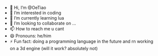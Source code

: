 - 👋 Hi, I’m @OeTiao
- 👀 I’m interested in coding
- 🌱 I’m currently learning lua
- 💞️ I’m looking to collaborate on ...
- 📫 How to reach me u cant
- 😄 Pronouns: he/him
- ⚡ Fun fact: doing a programming language in the future and rn working on a 3d engine (will it work? absolutely not)

<!---
OeTiao/OeTiao is a ✨ special ✨ repository because its `README.md` (this file) appears on your GitHub profile.
You can click the Preview link to take a look at your changes.
--->
